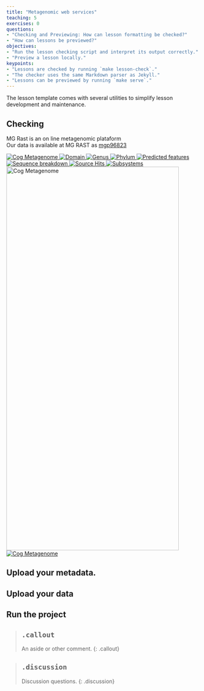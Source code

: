```yaml
---
title: "Metagenomic web services"
teaching: 5
exercises: 0
questions:
- "Checking and Previewing: How can lesson formatting be checked?"
- "How can lessons be previewed?"
objectives:
- "Run the lesson checking script and interpret its output correctly."
- "Preview a lesson locally."
keypoints:
- "Lessons are checked by running `make lesson-check`."
- "The checker uses the same Markdown parser as Jekyll."
- "Lessons can be previewed by running `make serve`."
---
```


The lesson template comes with several utilities to simplify lesson development and maintenance.

## Checking
 MG Rast is an on line metagenomic plataform   
 Our data is available at MG RAST as [mgp96823](https://www.mg-rast.org/mgmain.html?mgpage=project&project=mgp96823)
 
 <a href="{{ page.root }}/fig/md-02-mgm4913055.3_cog.png">
  <img src="{{ page.root }}/fig/md-02-mgm4913055.3_cog.png" alt="Cog Metagenome" />
</a>

<a href="{{ page.root }}/fig/md-02-mgm4913055.3_domain.png">
  <img src="{{ page.root }}/fig/md-02-mgm4913055.3_domain.png" alt="Domain" />
</a>

 
 <a href="{{ page.root }}/fig/md-02-mgm4913055.3_genus.png">
  <img src="{{ page.root }}/fig/md-02-mgm4913055.3_genus.png" alt="Genus" />
</a>

<a href="{{ page.root }}/fig/md-02-mgm4913055.3_phylum.png">
  <img src="{{ page.root }}/fig/md-02-mgm4913055.3_phylum.png" alt="Phylum" />
</a>

 
 <a href="{{ page.root }}/fig/md-02-mgm4913055.3_predicted_features.png">
  <img src="{{ page.root }}/fig/md-02-mgm4913055.3_predicted_features.png" alt="Predicted features" />
</a>

<a href="{{ page.root }}/fig/md-02-mgm4913055.3_sequence_breakdown.png">
  <img src="{{ page.root }}/fig/md-02-mgm4913055.3_sequence_breakdown.png" alt="Sequence breakdown" />
</a>

<a href="{{ page.root }}/fig/md-02-mgm4913055.3_source_hits_distribution.png">
  <img src="{{ page.root }}/fig/md-02-mgm4913055.3_source_hits_distribution.png" alt="Source Hits" />
</a>

<a href="{{ page.root }}/fig/md-02-mgm4913055.3_subsystems.png">
  <img src="{{ page.root }}/fig/md-02-mgm4913055.3_subsystems.png" alt="Subsystems" />
</a>

<a href="{{ page.root }}/fig/Binning(47).png">
  <img src="{{ page.root }}/fig/Binning(47).png" width="450" height="1000" alt="Cog Metagenome" />
</a>

<a href="{{ page.root }}/fig/Assembly.png">
  <img src="{{ page.root }}/fig/Assembly(35).png" alt="Cog Metagenome" />
</a>

 ## Upload  your metadata.  
 ## Upload your data  
 ## Run the project  
 > ## `.callout`
>
> An aside or other comment.
{: .callout}

> ## `.discussion`
>
> Discussion questions.
{: .discussion}

